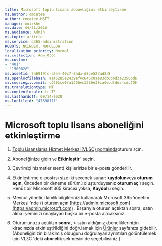 ```yaml
---
title: Microsoft toplu lisans aboneliğini etkinleştirme
ms.author: cmcatee
author: cmcatee-MSFT
manager: mnirkhe
ms.date: 04/21/2020
ms.audience: Admin
ms.topic: article
ms.service: o365-administration
ROBOTS: NOINDEX, NOFOLLOW
localization_priority: Normal
ms.collection: Adm_O365
ms.custom:
- "481"
- "1500028"
ms.assetid: 7a6919fc-afe4-40c7-8ada-d8ce523ad8a8
ms.openlocfilehash: aa46285e2439ef6c645c0ae83db6bbd3a2350bda
ms.sourcegitcommit: c6692ce0fa1358ec3529e59ca0ecdfdea4cdc759
ms.translationtype: MT
ms.contentlocale: tr-TR
ms.lasthandoff: 09/14/2020
ms.locfileid: "47698117"
---
```

# <a name="activating-a-microsoft-volume-license-subscription"></a>Microsoft toplu lisans aboneliğini etkinleştirme

1. [Toplu Lisanslama Hizmet Merkezi (VLSC) portalında](https://go.microsoft.com/fwlink/p/?LinkId=329762)oturum açın.

2. Aboneliğinize gidin ve **Etkinleştir**'i seçin.

3. Çevrimiçi hizmetler (sent) kişilerinize bir e-posta gönderilir.

4. Etkinleştirme e-postası size iki seçenek sunar: **kaydolun**veya **oturum açın**. Önceden bir deneme sürümü oluşturduysanız **oturum aç**'ı seçin. Henüz bir Microsoft 365 kiracısı yoksa, **Kaydol**'u seçin.

5. Mevcut yönetici kimlik bilgilerinizi kullanarak Microsoft 365 Yönetim Merkezi 'nde () oturum açın [https://admin.microsoft.com](https://admin.microsoft.com) . Başarıyla oturum açtıktan sonra, satın alma işleminizi onaylayan başka bir e-posta alacaksınız.

6. Oturumunuzu açtıktan **sonra,** \> satın aldığınız aboneliklerinizin kiracınızda etkinleştirildiğini doğrulamak için [Ürünler](https://go.microsoft.com/fwlink/p/?linkid=842054) sayfanıza gidebilir. (Aboneliğinizin bırakılmış olduğunu doğrulayan ayrıntıları görüntülemek için VLSC 'deki **abonelik** sekmesini de seçebilirsiniz.)
